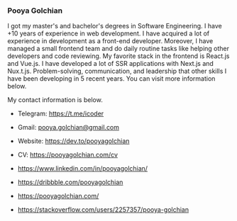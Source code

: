 ### Pooya Golchian

I got my master's and bachelor's degrees in Software Engineering. I have +10 years of experience in web development. I have acquired a lot of experience in development as a front-end developer. Moreover, I have managed a small frontend team and do daily routine tasks like helping other developers and code reviewing.
My favorite stack in the frontend is React.js and Vue.js. I have developed a lot of SSR applications with Next.js and Nux.t.js.
Problem-solving, communication, and leadership that other skills I have been developing in 5 recent years. You can visit more information below.


My contact information is below. 

- Telegram: https://t.me/icoder
- Gmail: pooya.golchian@gmail.com
- Website: https://dev.to/pooyagolchian
- CV: https://pooyagolchian.com/cv


- https://www.linkedin.com/in/pooyagolchian/
- https://dribbble.com/pooyagolchian
- https://pooyagolchian.com/
- https://stackoverflow.com/users/2257357/pooya-golchian

